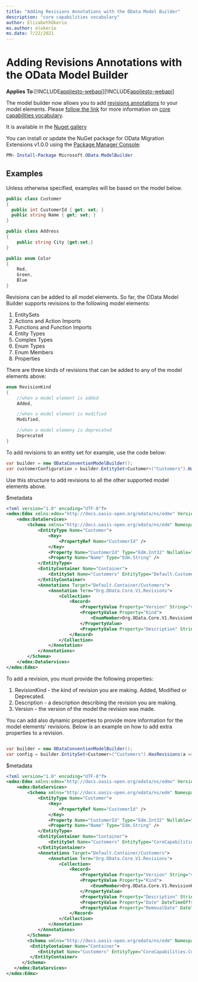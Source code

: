 ```yaml
---
title: "Adding Revisions Annotations with the OData Model Builder"
description: "core capabilities vocabulary"
author: ElizabethOkerio
ms.author: elokerio
ms.date: 7/22/2021
---
```


# Adding Revisions Annotations with the OData Model Builder

**Applies To**:[!INCLUDE[appliesto-webapi](../includes/appliesto-webapi-v7.md)][!INCLUDE[appliesto-webapi](../includes/appliesto-webapi-v6.md)]

The model builder now allows you to add [revisions annotations](https://github.com/oasis-tcs/odata-vocabularies/blob/main/vocabularies/Org.OData.Core.V1.xml#L77) to your model elements. Please [follow the link](https://github.com/oasis-tcs/odata-vocabularies/blob/main/vocabularies/Org.OData.Core.V1.md) for more information on [core capabilities vocabulary](https://github.com/oasis-tcs/odata-vocabularies/blob/main/vocabularies/Org.OData.Core.V1.md).

It is available in the [Nuget gallery](https://www.nuget.org/packages/Microsoft.OData.ModelBuilder)

You can install or update the NuGet package for OData Migration Extensions v1.0.0 using the [Package Manager Console](https://docs.nuget.org/docs/start-here/using-the-package-manager-console):

```PowerShell
PM> Install-Package Microsoft.OData.ModelBuilder
```
## Examples

Unless otherwise specified, examples will be based on the model below.

```csharp
public class Customer
{
  public int CustomerId { get; set; }
  public string Name { get; set; }
}

public class Address
{
    public string City {get;set;}
}

public enum Color
{
    Red,
    Green,
    Blue
}
```
Revisions can be added to all model elements. So far, the OData Model Builder supports revisions to the following model elements:

1. EntitySets
1. Actions and Action Imports
1. Functions and Function Imports
1. Entity Types
1. Complex Types
1. Enum Types
1. Enum Members
1. Properties

There are three kinds of revisions that can be added to any of the model elements above: 

```csharp
enum RevisionKind
{
    //when a model element is added
    Added,

    //when a model element is modified
    Modified,

    //when a model elemeny is deprecated
    Deprecated
}
```


To add revisions to an entity set for example, use the code below:

```csharp
var builder = new ODataConventionModelBuilder();
var customerConfiguration = builder.EntitySet<Customer>("Customers").HasRevisions(a => a.HasVersion("v1.2").HasKind(RevisionKind.Added).HasDescription("Added a new entity set"));
```

Use this structure to add revisions to all the other supported model elements above. 

$metadata

```xml
<?xml version="1.0" encoding="UTF-8"?>
<edmx:Edmx xmlns:edmx="http://docs.oasis-open.org/odata/ns/edmx" Version="4.0">
    <edmx:DataServices>
        <Schema xmlns="http://docs.oasis-open.org/odata/ns/edm" Namespace="Default">
            <EntityType Name="Customer">
                <Key>
                    <PropertyRef Name="CustomerId" />
                </Key>
                <Property Name="CustomerId" Type="Edm.Int32" Nullable="false" />
                <Property Name="Name" Type="Edm.String" />
            </EntityType>
            <EntityContainer Name="Container">
                <EntitySet Name="Customers" EntityType="Default.Customer" />
            </EntityContainer>
            <Annotations Target="Default.Container/Customers">
                <Annotation Term="Org.OData.Core.V1.Revisions">
                    <Collection>
                        <Record>
                            <PropertyValue Property="Version" String="v1.2" />
                            <PropertyValue Property="Kind">
                                <EnumMember>Org.OData.Core.V1.RevisionKind/Added</EnumMember>
                            </PropertyValue>
                            <PropertyValue Property="Description" String="desc" />
                        </Record>
                    </Collection>
                </Annotation>
            </Annotations>
        </Schema>
    </edmx:DataServices>
</edmx:Edmx>
```
To add a revision, you must provide the following properties: 
1. RevisionKind - the kind of revision you are making. Added, Modified or Deprecated.
1. Description - a description describing the revision you are making.
1. Version - the version of the model the revision was made. 

You can add also dynamic properties to provide more information for the model elements' revisions. Below is an example on how to add extra properties to a revision.  

```csharp

var builder = new ODataConventionModelBuilder();
var config = builder.EntitySet<Customer>("Customers").HasRevisions(a => a.HasVersion("v1.2").HasKind(RevisionKind.Deprecated).HasDescription("The M").HasDynamicProperty("Date", new DateTime(2021,11,11)).HasDynamicProperty("RemovalDate", new DateTime(2022,12,12)));

```
$metadata

```xml
<?xml version="1.0" encoding="UTF-8"?>
<edmx:Edmx xmlns:edmx="http://docs.oasis-open.org/odata/ns/edmx" Version="4.0">
    <edmx:DataServices>
        <Schema xmlns="http://docs.oasis-open.org/odata/ns/edm" Namespace="CoreCapabilities">
            <EntityType Name="Customer">
                <Key>
                    <PropertyRef Name="CustomerId" />
                </Key>
                <Property Name="CustomerId" Type="Edm.Int32" Nullable="false" />
                <Property Name="Name" Type="Edm.String" />
            </EntityType>
            <EntityContainer Name="Container">
                <EntitySet Name="Customers" EntityType="CoreCapabilities.Customer" />
            </EntityContainer>
            <Annotations Target="Default.Container/Customers">
                <Annotation Term="Org.OData.Core.V1.Revisions">
                    <Collection>
                        <Record>
                            <PropertyValue Property="Version" String="v1.2" />
                            <PropertyValue Property="Kind">
                                <EnumMember>Org.OData.Core.V1.RevisionKind/Deprecated</EnumMember>
                            </PropertyValue>
                            <PropertyValue Property="Description" String="The M" />
                            <PropertyValue Property="Date" DateTimeOffset="2021-11-11T00:00:00+03:00" />
                            <PropertyValue Property="RemovalDate" DateTimeOffset="2022-12-12T00:00:00+03:00" />
                        </Record>
                    </Collection>
                </Annotation>
            </Annotations>
        </Schema>
        <Schema xmlns="http://docs.oasis-open.org/odata/ns/edm" Namespace="Default">
         <EntityContainer Name="Container">
            <EntitySet Name="Customers" EntityType="CoreCapabilities.Customer" />
         </EntityContainer>
      </Schema>
   </edmx:DataServices>
</edmx:Edmx>

```





